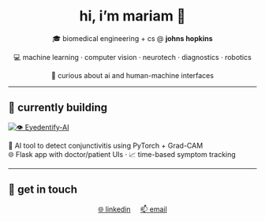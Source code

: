 <h1 align="center">hi, i’m mariam 👋</h1>
<p align="center">🎓 biomedical engineering + cs @ <strong>johns hopkins</strong></p>
<p align="center">💻 machine learning · computer vision · neurotech · diagnostics · robotics</p>
<p align="center">🦔 curious about ai and human-machine interfaces</p>

---

## 🚧 currently building

[![👁️ Eyedentify-AI](https://img.shields.io/badge/👁️_Eyedentify--AI-ffb6c1)](https://github.com/mariam-hedgie/eyedentify-ai)

🧠 AI tool to detect conjunctivitis using PyTorch + Grad-CAM  
🌐 Flask app with doctor/patient UIs · 📈 time-based symptom tracking

---

## 🔗 get in touch

<p align="center">
  <a href="https://www.linkedin.com/in/mariam-husain-jhu/" target="_blank">🌐 linkedin</a> &nbsp;&nbsp;&nbsp;
  <a href="mailto:mariamh1121@gmail.com" target="_blank">📫 email</a>
</p>

